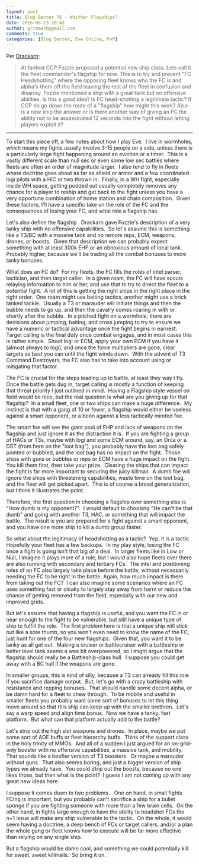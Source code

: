 ```yaml
---
layout: post
title: Blog Banter 76 - Whither Flagships?
date: 2016-06-13 20:43
author: grimmash@gmail.com
comments: true
categories: [Blog Banter, Eve Online, PvP]
---
```

<div>Per <a href="http://sandciderandspaceships.blogspot.com/">Drackarn</a>:</div>
<div></div>
<blockquote>
<div>At fanfest CCP Fozzie proposed a potential new ship class. Lets call it the fleet commander's flagship for now. This is to try and prevent "FC Headshotting" where the opposing fleet knows who the FC is and alpha's them off the field leaving the rest of the fleet in confusion and disarray. Fozzie mentioned a ship with a great tank but no offensive abilities. Is this a good idea? Is FC head-shotting a legitimate tactic? If CCP do go down the route of a "flagship" how might this work? Also is a new ship the answer or is there another way of giving an FC the ability not to be assassinated 12 seconds into the fight without letting players exploit it?</div></blockquote>
<div>

<hr />

To start this piece off, a few notes about how I play Eve.  I live in wormholes, which means my fights usually involve 3-15 people on a side, unless there is a particularly large fight happening around an eviction or a timer.  This is a vastly different scale than null sec or even some low sec battles where fleets are often an order of magnitude larger.  I also tend to fly in fleets where doctrine goes about as far as shield or armor and a few coordinated logi pilots with a HIC or two thrown in.  Finally, in a WH fight, especially inside WH space, getting podded out usually completely removes any chance for a player to reship and get back to the fight unless you have a very opportune combination of home station and chain composition.  Given these factors, I'll have a specific take on the role of the FC and the consequences of losing your FC, and what role a flagship has.

Let's also define the flagship.  Drackarn gave Fozzie's description of a very tanky ship with no offensive capabilities.  So let's assume this is something like a T3/BC with a massive tank and no remote reps, ECM, weapons, drones, or boosts.  Given that description we can probably expect something with at least 300k EHP or an obnoxious amount of local tank.  Probably higher, because we'll be trading all the combat bonuses to more tanky bonuses.

What does an FC do?  For my fleets, the FC fills the roles of intel parser, tactician, and then target caller.  In a given roam, the FC will have scouts relaying information to him or her, and use that to try to direct the fleet to a potential fight.  A lot of this is getting the right ships in the right place in the right order.  One roam might use baiting tactics, another might use a brick tanked tackle.  Usually a T3 or marauder will initiate things and then the bubble needs to go up, and then the cavalry comes roaring in with or shortly after the bubble.  In a pitched fight on a wormhole, there are decisions about jumping, baiting, and cross jumping to try to ensure we have a numeric or tactical advantage once the fight begins in earnest.  Target calling is the final duty once combat engages, and in most cases this is rather simple.  Shoot logi or ECM, apply your own ECM if you have it (almost always to logi), and once the force multipliers are gone, clear targets as best you can until the fight winds down.  With the advent of T3 Command Destroyers, the FC also has to take into account using or mitigating that factor.

The FC is crucial for the steps leading up to battle, at least they way I fly.  Once the battle gets dug in, target calling is mostly a function of keeping that threat priority I just outlined in mind.  Having a Flagship style vessel on field would be nice, but the real question is what are you giving up for that flagship?  In a small fleet, one or two ships can make a huge difference.  My instinct is that with a gang of 10 or fewer, a flagship would either be useless against a smart opponent, or a boon against a less tactically minded foe.

The smart foe will see the giant pool of EHP and lack of weapons on the flagship and just ignore it as the distraction it is.  If you are fighting a group of HACs or T3s, maybe with logi and some ECM around, say, an Orca or a DST (from here on the "loot bag"), you probably have the loot bag safely pointed or bubbled, and the loot bag has no impact on the fight.  Those ships with guns or bubbles or reps or ECM have a huge impact on the fight.  You kill them first, then take your prize.  Clearing the ships that can impact the fight is far more important to securing the juicy killmail.  A dumb foe will ignore the ships with threatening capabilities, waste time on the loot bag, and the fleet will get picked apart.  This is of course a broad generalization, but I think it illustrates the point.

Therefore, the first question in choosing a flagship over something else is "How dumb is my opponent?".  I would default to choosing "He can't be that dumb" and going with another T3, HAC, or something that will impact the battle.  The result is you are prepared for a fight against a smart opponent, and you have one more ship to kill a dumb group faster.

So what about the legitimacy of headshotting as a tactic?  Yep, it is a tactic.  Hopefully your fleet has a few backups.  In my play style, losing the FC once a fight is going isn't that big of a deal.  In larger fleets like in Low or Null, I imagine it plays more of a role, but I would also hope fleets over there are also running with secondary and tertiary FCs.  The intel and positioning roles of an FC also largely take place before the battle, without necessarily needing the FC to be right in the battle. Again, how much impact is there from taking out the FC?  I can also imagine some scenarios where an FC uses something fast or cloaky to largely stay away from harm or reduce the chance of getting removed from the field, especially with our new and improved grids.

But let's assume that having a flagship is useful, and you want the FC in or near enough to the fight to be vulnerable, but still have a unique type of ship to fulfill the role.  The first problem here is that a unique ship will stick out like a sore thumb, so you won't even need to know the name of the FC, just hunt for one of the four new flagships.  Given that, you want it to be tanky as all get out.  Making a cruiser or battlecruiser with a battleship or better level tank seems a wee bit overpowered, so I might argue that the flagship should really be a Battleship-class hull.  I suppose you could get away with a BC hull if the weapons are gone.

In smaller groups, this is kind of silly, because a T3 can already fill this role if you sacrifice damage output.  But, let's go with a crazy battleship with resistance and repping bonuses.  That should handle some decent alpha, or be damn hard for a fleet to chew through.  To be mobile and useful in smaller fleets you probably want some sort of bonuses to let this thing move around so that this ship can keep up with the smaller brethren.  Let's say a warp speed and align time bonus.  Now we have a tanky, fast platform.  But what can that platform actually add to the battle?

Let's strip out the high slot weapons and drones.  In place, maybe we put some sort of AOE buffs or fleet hierarchy buffs.  Think of the support class in the holy trinity of MMOs.  And all of a sudden I just argued for an on-grid-only booster with no offensive capabilities, a massive tank, and mobility.  That sounds like a beefier version of T3 boosters.  Or maybe a marauder without guns.  That also seems boring, and just a bigger version of ship types we already have.  You could dtrip out the boosts, because no one likes those, but then what is the point?  I guess I am not coming up with any great new ideas here.

I suppose it comes down to two problems.   One on hand, in small fights FCing is important, but you probably can't sacrifice a ship for a bullet sponge if you are fighting someone with more than a few brain cells.  On the other hand, in fights large enough to have the ability to headshot FCs the n+1 issue will make any ship vulnerable to the tactic.  On the whole, it would seem having a doctrine, a deep bench of FCs or target callers, and/or a plan the whole gang or fleet knows how to execute will be far more effective than relying on any single ship.

</div>
<div></div>
<div>But a flagship would be damn cool, and something we could potentially kill for sweet, sweet killmails.  So bring it on.</div>
